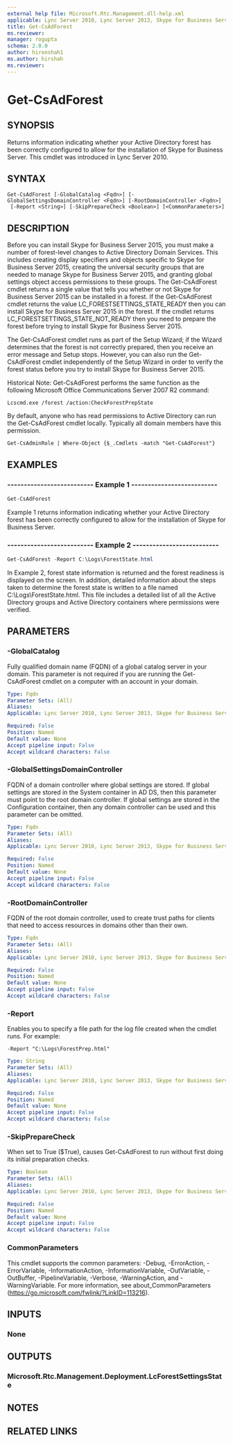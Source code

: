 ```yaml
---
external help file: Microsoft.Rtc.Management.dll-help.xml
applicable: Lync Server 2010, Lync Server 2013, Skype for Business Server 2015, Skype for Business Server 2019
title: Get-CsAdForest
ms.reviewer: 
manager: rogupta
schema: 2.0.0
author: hirenshah1
ms.author: hirshah
ms.reviewer:
---
```


# Get-CsAdForest

## SYNOPSIS
Returns information indicating whether your Active Directory forest has been correctly configured to allow for the installation of Skype for Business Server.
This cmdlet was introduced in Lync Server 2010.


## SYNTAX

```
Get-CsAdForest [-GlobalCatalog <Fqdn>] [-GlobalSettingsDomainController <Fqdn>] [-RootDomainController <Fqdn>]
 [-Report <String>] [-SkipPrepareCheck <Boolean>] [<CommonParameters>]
```

## DESCRIPTION
Before you can install Skype for Business Server 2015, you must make a number of forest-level changes to Active Directory Domain Services.
This includes creating display specifiers and objects specific to Skype for Business Server 2015, creating the universal security groups that are needed to manage Skype for Business Server 2015, and granting global settings object access permissions to these groups.
The Get-CsAdForest cmdlet returns a single value that tells you whether or not Skype for Business Server 2015 can be installed in a forest.
If the Get-CsAdForest cmdlet returns the value LC_FORESTSETTINGS_STATE_READY then you can install Skype for Business Server 2015 in the forest.
If the cmdlet returns LC_FORESTSETTINGS_STATE_NOT_READY then you need to prepare the forest before trying to install Skype for Business Server 2015.

The Get-CsAdForest cmdlet runs as part of the Setup Wizard; if the Wizard determines that the forest is not correctly prepared, then you receive an error message and Setup stops.
However, you can also run the Get-CsAdForest cmdlet independently of the Setup Wizard in order to verify the forest status before you try to install Skype for Business Server 2015.

Historical Note: Get-CsAdForest performs the same function as the following Microsoft Office Communications Server 2007 R2 command:

`Lcscmd.exe /forest /action:CheckForestPrepState`

By default, anyone who has read permissions to Active Directory can run the Get-CsAdForest cmdlet locally.
Typically all domain members have this permission.

`Get-CsAdminRole | Where-Object {$_.Cmdlets -match "Get-CsAdForest"}`


## EXAMPLES

### -------------------------- Example 1 --------------------------
```powershell
Get-CsAdForest
```

Example 1 returns information indicating whether your Active Directory forest has been correctly configured to allow for the installation of Skype for Business Server.

### -------------------------- Example 2 --------------------------
```powershell
Get-CsAdForest -Report C:\Logs\ForestState.html
```

In Example 2, forest state information is returned and the forest readiness is displayed on the screen.
In addition, detailed information about the steps taken to determine the forest state is written to a file named C:\Logs\ForestState.html.
This file includes a detailed list of all the Active Directory groups and Active Directory containers where permissions were verified.


## PARAMETERS

### -GlobalCatalog
Fully qualified domain name (FQDN) of a global catalog server in your domain.
This parameter is not required if you are running the Get-CsAdForest cmdlet on a computer with an account in your domain.

```yaml
Type: Fqdn
Parameter Sets: (All)
Aliases: 
Applicable: Lync Server 2010, Lync Server 2013, Skype for Business Server 2015, Skype for Business Server 2019

Required: False
Position: Named
Default value: None
Accept pipeline input: False
Accept wildcard characters: False
```

### -GlobalSettingsDomainController
FQDN of a domain controller where global settings are stored.
If global settings are stored in the System container in AD DS, then this parameter must point to the root domain controller.
If global settings are stored in the Configuration container, then any domain controller can be used and this parameter can be omitted.

```yaml
Type: Fqdn
Parameter Sets: (All)
Aliases: 
Applicable: Lync Server 2010, Lync Server 2013, Skype for Business Server 2015, Skype for Business Server 2019

Required: False
Position: Named
Default value: None
Accept pipeline input: False
Accept wildcard characters: False
```

### -RootDomainController
FQDN of the root domain controller, used to create trust paths for clients that need to access resources in domains other than their own.

```yaml
Type: Fqdn
Parameter Sets: (All)
Aliases: 
Applicable: Lync Server 2010, Lync Server 2013, Skype for Business Server 2015, Skype for Business Server 2019

Required: False
Position: Named
Default value: None
Accept pipeline input: False
Accept wildcard characters: False
```

### -Report
Enables you to specify a file path for the log file created when the cmdlet runs.
For example: 

`-Report "C:\Logs\ForestPrep.html"`

```yaml
Type: String
Parameter Sets: (All)
Aliases: 
Applicable: Lync Server 2010, Lync Server 2013, Skype for Business Server 2015, Skype for Business Server 2019

Required: False
Position: Named
Default value: None
Accept pipeline input: False
Accept wildcard characters: False
```

### -SkipPrepareCheck
When set to True ($True), causes Get-CsAdForest to run without first doing its initial preparation checks.

```yaml
Type: Boolean
Parameter Sets: (All)
Aliases: 
Applicable: Lync Server 2010, Lync Server 2013, Skype for Business Server 2015, Skype for Business Server 2019

Required: False
Position: Named
Default value: None
Accept pipeline input: False
Accept wildcard characters: False
```

### CommonParameters
This cmdlet supports the common parameters: -Debug, -ErrorAction, -ErrorVariable, -InformationAction, -InformationVariable, -OutVariable, -OutBuffer, -PipelineVariable, -Verbose, -WarningAction, and -WarningVariable. For more information, see about_CommonParameters (https://go.microsoft.com/fwlink/?LinkID=113216).


## INPUTS

### None


## OUTPUTS

### Microsoft.Rtc.Management.Deployment.LcForestSettingsState


## NOTES


## RELATED LINKS

